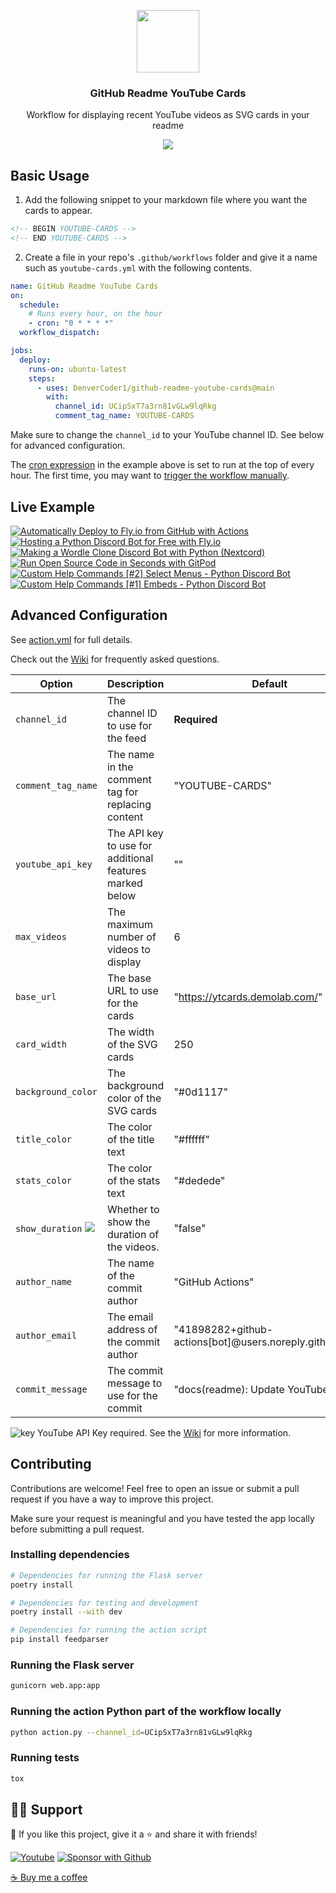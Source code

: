 <p align="center">
  <img src="https://user-images.githubusercontent.com/20955511/189236319-b20eb901-aec0-4d6b-9b4a-944bd2c322d7.png" width="100px"/>
  <h3 align="center">GitHub Readme YouTube Cards</h3>
</p>

<p align="center">
  Workflow for displaying recent YouTube videos as SVG cards in your readme
</p>

<p align="center">
  <a href="https://discord.gg/fPrdqh3Zfu" alt="Discord" title="Dev Pro Tips Discussion & Support Server">
    <img src="https://img.shields.io/discord/819650821314052106?color=7289DA&logo=discord&logoColor=white&style=for-the-badge"/></a>
</p>

## Basic Usage

1. Add the following snippet to your markdown file where you want the cards to appear.

```html
<!-- BEGIN YOUTUBE-CARDS -->
<!-- END YOUTUBE-CARDS -->
```

2. Create a file in your repo's `.github/workflows` folder and give it a name such as `youtube-cards.yml` with the following contents.

<!-- prettier-ignore-start -->
```yml
name: GitHub Readme YouTube Cards
on:
  schedule:
    # Runs every hour, on the hour
    - cron: "0 * * * *"
  workflow_dispatch:

jobs:
  deploy:
    runs-on: ubuntu-latest
    steps:
      - uses: DenverCoder1/github-readme-youtube-cards@main
        with:
          channel_id: UCipSxT7a3rn81vGLw9lqRkg
          comment_tag_name: YOUTUBE-CARDS
```
<!-- prettier-ignore-end -->

Make sure to change the `channel_id` to your YouTube channel ID. See below for advanced configuration.

The [cron expression](https://crontab.cronhub.io/) in the example above is set to run at the top of every hour. The first time, you may want to [trigger the workflow manually](https://github.com/DenverCoder1/github-readme-youtube-cards/wiki/Running-the-GitHub-Action-Manually).

## Live Example

<!-- prettier-ignore-start -->
<!-- BEGIN EXAMPLE-YOUTUBE-CARDS -->
[![Automatically Deploy to Fly.io from GitHub with Actions](https://ytcards.demolab.com/?id=6u9BrDaSHJc&title=Automatically+Deploy+to+Fly.io+from+GitHub+with+Actions&timestamp=1661864404&width=250&background_color=%230d1117&title_color=%23ffffff&stats_color=%23dedede&duration=312 "Automatically Deploy to Fly.io from GitHub with Actions")](https://www.youtube.com/watch?v=6u9BrDaSHJc) [![Hosting a Python Discord Bot for Free with Fly.io](https://ytcards.demolab.com/?id=J7Fm7MdZn_E&title=Hosting+a+Python+Discord+Bot+for+Free+with+Fly.io&timestamp=1661708747&width=250&background_color=%230d1117&title_color=%23ffffff&stats_color=%23dedede&duration=403 "Hosting a Python Discord Bot for Free with Fly.io")](https://www.youtube.com/watch?v=J7Fm7MdZn_E) [![Making a Wordle Clone Discord Bot with Python (Nextcord)](https://ytcards.demolab.com/?id=0p_eQGKFY3I&title=Making+a+Wordle+Clone+Discord+Bot+with+Python+%28Nextcord%29&timestamp=1643900217&width=250&background_color=%230d1117&title_color=%23ffffff&stats_color=%23dedede&duration=2115 "Making a Wordle Clone Discord Bot with Python (Nextcord)")](https://www.youtube.com/watch?v=0p_eQGKFY3I) [![Run Open Source Code in Seconds with GitPod](https://ytcards.demolab.com/?id=Mt_Bsj6K9Lw&title=Run+Open+Source+Code+in+Seconds+with+GitPod&timestamp=1642108413&width=250&background_color=%230d1117&title_color=%23ffffff&stats_color=%23dedede&duration=578 "Run Open Source Code in Seconds with GitPod")](https://www.youtube.com/watch?v=Mt_Bsj6K9Lw) [![Custom Help Commands [#2] Select Menus - Python Discord Bot](https://ytcards.demolab.com/?id=xsA5QAkr-04&title=Custom+Help+Commands+%5B%232%5D+Select+Menus+-+Python+Discord+Bot&timestamp=1633051808&width=250&background_color=%230d1117&title_color=%23ffffff&stats_color=%23dedede&duration=1188 "Custom Help Commands [#2] Select Menus - Python Discord Bot")](https://www.youtube.com/watch?v=xsA5QAkr-04) [![Custom Help Commands [#1] Embeds - Python Discord Bot](https://ytcards.demolab.com/?id=TzR8At0SFQI&title=Custom+Help+Commands+%5B%231%5D+Embeds+-+Python+Discord+Bot&timestamp=1632947582&width=250&background_color=%230d1117&title_color=%23ffffff&stats_color=%23dedede&duration=1245 "Custom Help Commands [#1] Embeds - Python Discord Bot")](https://www.youtube.com/watch?v=TzR8At0SFQI)
<!-- END EXAMPLE-YOUTUBE-CARDS -->
<!-- prettier-ignore-end -->

## Advanced Configuration

See [action.yml](https://github.com/DenverCoder1/github-readme-youtube-cards/blob/main/action.yml) for full details.

Check out the [Wiki](https://github.com/DenverCoder1/github-readme-youtube-cards/wiki) for frequently asked questions.

| Option                   | Description                                             | Default                                                 |
| ------------------------ | ------------------------------------------------------- | ------------------------------------------------------- |
| `channel_id`             | The channel ID to use for the feed                      | **Required**                                            |
| `comment_tag_name`       | The name in the comment tag for replacing content       | "YOUTUBE-CARDS"                                         |
| `youtube_api_key`        | The API key to use for additional features marked below | ""                                                      |
| `max_videos`             | The maximum number of videos to display                 | 6                                                       |
| `base_url`               | The base URL to use for the cards                       | "https://ytcards.demolab.com/"                          |
| `card_width`             | The width of the SVG cards                              | 250                                                     |
| `background_color`       | The background color of the SVG cards                   | "#0d1117"                                               |
| `title_color`            | The color of the title text                             | "#ffffff"                                               |
| `stats_color`            | The color of the stats text                             | "#dedede"                                               |
| `show_duration` ![][key] | Whether to show the duration of the videos.             | "false"                                                 |
| `author_name`            | The name of the commit author                           | "GitHub Actions"                                        |
| `author_email`           | The email address of the commit author                  | "41898282+github-actions[bot]@users.noreply.github.com" |
| `commit_message`         | The commit message to use for the commit                | "docs(readme): Update YouTube cards"                    |

![key][key] YouTube API Key required. See the [Wiki](https://github.com/DenverCoder1/github-readme-youtube-cards/wiki/Setting-Up-the-Action-with-a-YouTube-API-Key) for more information.

[key]: https://user-images.githubusercontent.com/20955511/189419733-84384135-c5c4-4a20-a439-f832d5ad5f5d.png

## Contributing

Contributions are welcome! Feel free to open an issue or submit a pull request if you have a way to improve this project.

Make sure your request is meaningful and you have tested the app locally before submitting a pull request.

### Installing dependencies

```bash
# Dependencies for running the Flask server
poetry install

# Dependencies for testing and development
poetry install --with dev

# Dependencies for running the action script
pip install feedparser
```

### Running the Flask server

```bash
gunicorn web.app:app
```

### Running the action Python part of the workflow locally

```bash
python action.py --channel_id=UCipSxT7a3rn81vGLw9lqRkg
```

### Running tests

```bash
tox
```

## 🙋‍♂️ Support

💙 If you like this project, give it a ⭐ and share it with friends!

<p align="left">
  <a href="https://www.youtube.com/channel/UCipSxT7a3rn81vGLw9lqRkg?sub_confirmation=1"><img alt="Youtube" title="Youtube" src="https://img.shields.io/badge/-Subscribe-red?style=for-the-badge&logo=youtube&logoColor=white"/></a>
  <a href="https://github.com/sponsors/DenverCoder1"><img alt="Sponsor with Github" title="Sponsor with Github" src="https://img.shields.io/badge/-Sponsor-ea4aaa?style=for-the-badge&logo=github&logoColor=white"/></a>
</p>

[☕ Buy me a coffee](https://ko-fi.com/jlawrence)
